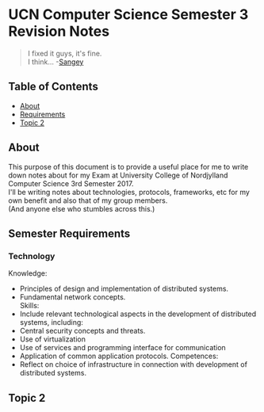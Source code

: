 # UCN Computer Science Semester 3 Revision Notes

>I fixed it guys, it's fine.  
>I think... -[Sangey](github.com/SangeyLama)

## Table of Contents


* [About](#about)
* [Requirements](#semester-requirements)
* [Topic 2](#topic-2)

## About
This purpose of this document is to provide a useful place for me to write down
notes about for my Exam at University College of Nordjylland Computer Science 
3rd Semester 2017.  
I'll be writing notes about technologies, protocols, frameworks, etc 
for my own benefit and also that of my group members.  
(And anyone else who stumbles across this.) 

## Semester Requirements

### Technology  
Knowledge:  
* Principles of design and implementation of distributed systems.
* Fundamental network concepts.  
Skills:  
* Include relevant technological aspects in the development of distributed systems, including:
* Central security concepts and threats.
* Use of virtualization
* Use of services and programming interface for communication
* Application of common application protocols.
Competences:  
* Reflect on choice of infrastructure in connection with development of distributed systems.


## Topic 2

